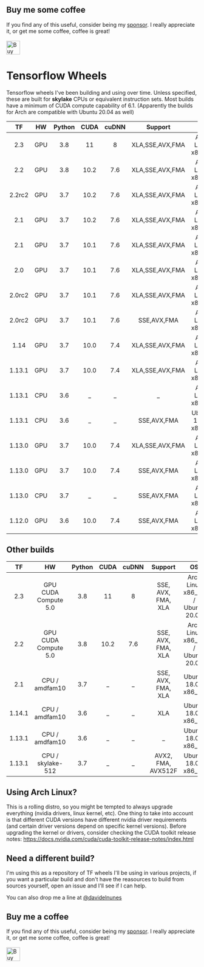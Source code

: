 ## Buy me some coffee
If you find any of this useful, consider being my [sponsor](https://github.com/sponsors/davidenunes). I really appreciate it, or get me some coffee, coffee is great!
<br/><br/>
<a href='https://ko-fi.com/Y8Y0RZO6' target='_blank'><img height='36' style='border:0px;height:36px;' src='https://az743702.vo.msecnd.net/cdn/kofi3.png?v=0' border='0' alt='Buy Me a Coffee at ko-fi.com' /></a>

# Tensorflow Wheels
Tensorflow wheels I've been building and using over time. Unless specified, these are built for **skylake** CPUs or equivalent instruction sets. Most builds have a minimum of CUDA compute capability of 6.1. (Apparently the builds for Arch are compatible with Ubuntu 20.04 as well)


| TF | HW |Python | CUDA | cuDNN | Support | OS | Download |
|:------:|:------:|:------:|:----:|:-------:|:-----:|:------------:|:------:|
| 2.3 |GPU|   3.8  |11 | 8 | XLA,SSE,AVX,FMA | Arch Linux x86_64 |[**Download**](https://github.com/davidenunes/tensorflow-wheels/releases/download/r2.3.cp38.gpu/tensorflow-2.3.0-cp38-cp38-linux_x86_64.whl)|
| 2.2 |GPU|   3.8  |10.2| 7.6 | XLA,SSE,AVX,FMA | Arch Linux x86_64 |[**Download**](https://github.com/davidenunes/tensorflow-wheels/releases/download/r2.2.cp38.gpu/tensorflow-2.2.0-cp38-cp38-linux_x86_64.whl)|
| 2.2rc2 |GPU|   3.7  |10.2| 7.6 | XLA,SSE,AVX,FMA | Arch Linux x86_64 |[**Download**](https://github.com/davidenunes/tensorflow-wheels/releases/download/r2.2.0.rc2.cp37.c72.gpu/tensorflow-2.2.0rc2-cp37-cp37m-linux_x86_64.whl)|
| 2.1 |GPU|   3.7  |10.2| 7.6 | XLA,SSE,AVX,FMA | Arch Linux x86_64 |[**Download**](https://github.com/davidenunes/tensorflow-wheels/releases/download/r2.1.cp37.c72.gpu/tensorflow-2.1.0-cp37-cp37m-linux_x86_64.whl)|
| 2.1 |GPU|   3.7  |10.1| 7.6 | XLA,SSE,AVX,FMA | Arch Linux x86_64 |[**Download**](https://github.com/davidenunes/tensorflow-wheels/releases/download/r2.1.cp37.gpu/tensorflow-2.1.0-cp37-cp37m-linux_x86_64.whl)|
| 2.0 |GPU|   3.7  |10.1| 7.6 | XLA,SSE,AVX,FMA | Arch Linux x86_64 |[**Download**](https://github.com/davidenunes/tensorflow-wheels/releases/download/r2.0.cp37.gpu.xla/tensorflow-2.0.0-cp37-cp37m-linux_x86_64.whl)|
| 2.0rc2 |GPU|   3.7  |10.1| 7.6 | XLA,SSE,AVX,FMA | Arch Linux x86_64 |[**Download**](https://github.com/davidenunes/tensorflow-wheels/releases/download/r2.0rc2.cp37.gpu.xla/tensorflow-2.0.0rc2-cp37-cp37m-linux_x86_64.whl)|
| 2.0rc2 |GPU|   3.7  |10.1| 7.6 | SSE,AVX,FMA | Arch Linux x86_64 |[**Download**](https://github.com/davidenunes/tensorflow-wheels/releases/download/r2.0rc2.cp37.gpu/tensorflow-2.0.0rc2-cp37-cp37m-linux_x86_64.whl)|
| 1.14 |GPU|   3.7  |10.0| 7.4 | XLA,SSE,AVX,FMA | Arch Linux x86_64 |[**Download**](https://github.com/davidenunes/tensorflow-wheels/releases/download/r1.14.cp37.gpu.xla/tensorflow-1.14.0-cp37-cp37m-linux_x86_64.whl)|
| 1.13.1 |GPU|   3.7  |10.0| 7.4 | XLA,SSE,AVX,FMA | Arch Linux x86_64 |[**Download**](https://github.com/davidenunes/tensorflow-wheels/releases/download/r1.13.1.cp37.gpu.xla/tensorflow-1.13.1-cp37-cp37m-linux_x86_64.whl)|
| 1.13.1 |CPU|   3.6  |_| _ | _ | Arch Linux x86_64 |[**Download**](https://github.com/davidenunes/tensorflow-wheels/releases/download/r1.13.1.cp36.cpu/tensorflow-1.13.1-cp36-cp36m-linux_x86_64.whl)|
| 1.13.1 |CPU|   3.6  |_| _ | SSE,AVX,FMA | Ubuntu 18.04 x86_64 |[**Download**](https://github.com/davidenunes/tensorflow-wheels/releases/download/r1.13.1.cp26.cpu.ubuntu1804/tensorflow-1.13.1-cp36-cp36m-linux_x86_64.whl)|
| 1.13.0 |GPU|   3.7  |10.0| 7.4 | XLA,SSE,AVX,FMA | Arch Linux x86_64 |[**Download**](https://github.com/davidenunes/tensorflow-wheels/releases/download/r1.13.0.cp37.gpu.xla/tensorflow-1.13.0-cp37-cp37m-linux_x86_64.whl)|
| 1.13.0 |GPU|   3.7  |10.0| 7.4 | SSE,AVX,FMA | Arch Linux x86_64 |[**Download**](https://github.com/davidenunes/tensorflow-wheels/releases/download/r1.13.0.cp37.gpu/tensorflow-1.13.0-cp37-cp37m-linux_x86_64.whl)|
| 1.13.0 |CPU|   3.7  | _ |  _ | SSE,AVX,FMA | Arch Linux x86_64 |[**Download**](https://github.com/davidenunes/tensorflow-wheels/releases/download/r1.13.0.cp37/tensorflow-1.13.0-cp37-cp37m-linux_x86_64.whl)|
| 1.12.0 |GPU|   3.6  | 10.0 |  7.4  | SSE,AVX,FMA | Arch Linux x86_64 |[**Download**](https://github.com/davidenunes/tensorflow-wheels/releases/download/r1.12.0.cp36/tensorflow-1.12.0-cp36-cp36m-linux_x86_64.whl)|

## Other builds



| TF | HW |Python | CUDA | cuDNN | Support | OS | Download |
|:------:|:------:|:------:|:----:|:-------:|:-----:|:------------:|:------:|
| 2.3 |GPU CUDA Compute 5.0 |   3.8  | 11 | 8 | SSE, AVX, FMA, XLA | Arch Linux x86_64 / Ubuntu 20.04 |[**Download**](https://github.com/davidenunes/tensorflow-wheels/releases/download/r2.3.cp38.gpu.compute.5/tensorflow-2.3.0-cp38-cp38-linux_x86_64.whl)|
| 2.2 |GPU CUDA Compute 5.0 |   3.8  | 10.2 | 7.6 | SSE, AVX, FMA, XLA | Arch Linux x86_64 / Ubuntu 20.04 |[**Download**](https://github.com/davidenunes/tensorflow-wheels/releases/download/r2.2.cp38.gpu.cuda5/tensorflow-2.2.0-cp38-cp38-linux_x86_64.whl)|
| 2.1 |CPU / amdfam10 |   3.7  | _ | _ | SSE, AVX, FMA, XLA | Ubuntu 18.04 x86_64 |[**Download**](https://github.com/davidenunes/tensorflow-wheels/releases/download/r2.1.cp37.cpu.amdfam10/tensorflow-2.1.0-cp37-cp37m-linux_x86_64.whl)|
| 1.14.1 |CPU / amdfam10 |   3.6  |_| _ | XLA | Ubuntu 18.04 x86_64 |[**Download**](https://github.com/davidenunes/tensorflow-wheels/releases/download/r1.14.1.cp36.cpu.amdfam10/tensorflow-1.14.1-cp36-cp36m-linux_x86_64.whl)|
| 1.13.1 |CPU / amdfam10 |   3.6  |_| _ | _ | Ubuntu 18.04 x86_64 |[**Download**](https://github.com/davidenunes/tensorflow-wheels/releases/download/r1.13.1.cp36.cpu.amdfam10/tensorflow-1.13.1-cp36-cp36m-linux_x86_64.whl)|
| 1.13.1 |CPU / skylake-512 |   3.7  | _ | _ | AVX2, FMA, AVX512F | Ubuntu 18.04 x86_64 |[**Download**](https://github.com/davidenunes/tensorflow-wheels/releases/download/r1.13.1.cp37.cpu.skylake-512/tensorflow-1.13.1-cp37-cp37m-linux_x86_64.whl)|


## Using Arch Linux?
This is a rolling distro, so you might be tempted to always upgrade everything (nvidia drivers, linux kernel, etc). One thing to take into account is that different CUDA versions have different nvidia driver requirements (and certain driver versions depend on specific kernel versions). Before upgrading the kernel or drivers, consider checking the CUDA toolkit release notes: https://docs.nvidia.com/cuda/cuda-toolkit-release-notes/index.html


## Need a different build?
I'm using this as a repository of TF wheels I'll be using in various projects, if you want a particular build and don't have the reasources to build from sources yourself, open an issue and I'll see if I can help.

You can also drop me a line at [@davidelnunes](https://twitter.com/davidelnunes)

## Buy me a coffee
If you find any of this useful, consider being my [sponsor](https://github.com/sponsors/davidenunes). I really appreciate it, or get me some coffee, coffee is great!
<br/><br/>
<a href='https://ko-fi.com/Y8Y0RZO6' target='_blank'><img height='36' style='border:0px;height:36px;' src='https://az743702.vo.msecnd.net/cdn/kofi3.png?v=0' border='0' alt='Buy Me a Coffee at ko-fi.com' /></a>

